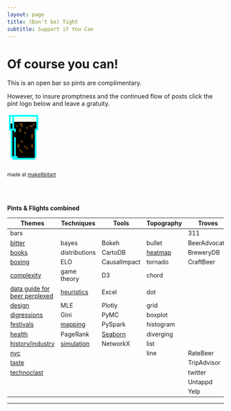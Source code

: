 ```yaml
---
layout: page
title: (Don't be) Tight
subtitle: Support if You Can 
---
```


# Of course you can!



This is an open bar so pints are complimentary. 

However, to insure promptness and the continued flow of posts click the pint logo below and leave a gratuity.


<a href="https://www.paypal.me/EndlessPint/5"><img src="/support/img/digipint01.png" width="15%"></a>

<sub>made at [make8bitart](https://make8bitart.com/)</sub>

<br>
<br>

**Pints & Flights combined**

|Themes 	|Techniques	|Tools	| Topography |  Troves  |
|---	|---	|---	| ---	| ---	|
| bars	| 	| 	|  	|  311	|
| [bitter](/tag/bitter) 	| bayes  	| Bokeh  	| bullet  | BeerAdvocate |
| [books](/tag/books)   	| distributions  	| CartoDB  	| [heatmap](/tag/heatmap) | BreweryDB |
| [boxing](/tag/boxing)   	| ELO  	| CausalImpact 	| tornado | CraftBeer  |
| [complexity](/tag/complexity)  	|  game theory 	| D3  	| chord |   |
| [data guide for beer perplexed](/tag/perplexed)  	| [heuristics](/tag/heuristics)  	| Excel  	| dot |
| [design](/tag/design)  	| MLE  	| Plotly  	| grid |
| [digressions](/tag/digressions)  	| Gini  	| PyMC  	| boxplot |
| [festivals](/tag/festivals)  	| [mapping](/tag/mapping)   	| PySpark  	| histogram |
| [health](/tag/health)  	  	|  PageRank 	| [Seaborn](/tag/seaborn)  	| diverging |
| [history/industry](/tag/grounding)  	|  [simulation](/tag/simulation) 	|  NetworkX 	| list |
| [nyc](/tag/nyc)  	|   	|   	| line  | RateBeer |
| [taste](/tag/taste)  	|   	|   	|   | TripAdvisor |
| [technoclast](/tag/technoclast)  	|   	|   	|   | twitter |
|  	|   	|   	|   | Untappd |
|   	|   	|   	|   | Yelp |


--- 


